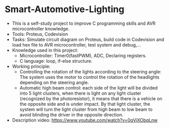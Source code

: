 # Smart-Automotive-Lighting
+ This is a self-study project to improve C programming skills and AVR microcontroller knowledge.
+ Tools: Proteus, Codevision
+ Tasks: Simulate circuit diagram on Proteus, build code in Codevision and load hex file to AVR microcontroller, test system and debug,...
+ Knowledge used in this project:
  - Microcontroller: Timer0(fastPWM), ADC, Declaring registers. 
  - C language: loop, if-else structure.
+ Working principle:
  - Controlling the rotation of the lights according to the steering angle: The system uses the motor to control the rotation of the headlights depending on the steering angle.
  - Automatic high beam control: each side of the light will be divided into 5 light clusters, when there is light on any light cluster (recognized by the photoresistor), it means that there is a vehicle on the opposite side and is under impact. By that light cluster, the system will turn the light cluster from high beam to low beam to avoid blinding the driver in the opposite direction.
+ Description video: https://www.youtube.com/watch?v=0qViXObqLnw

